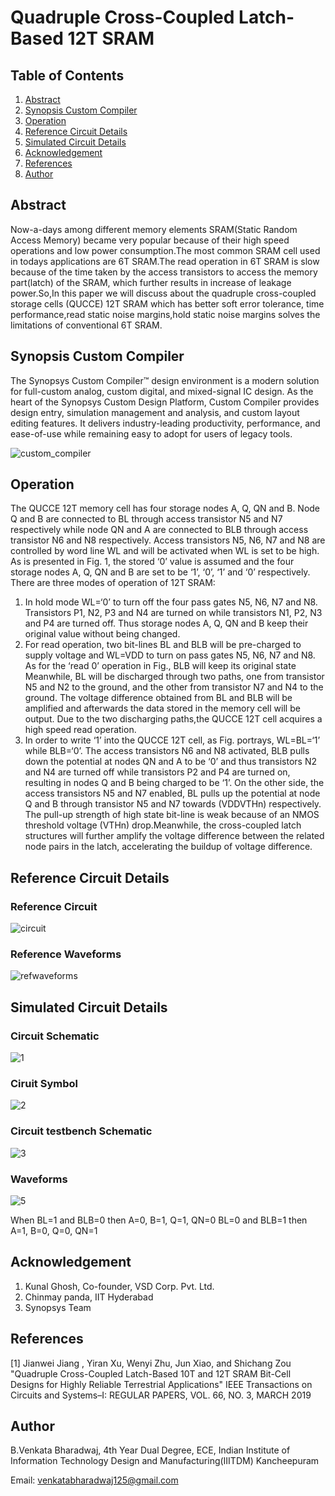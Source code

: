 # Quadruple Cross-Coupled Latch-Based 12T SRAM
## Table of Contents 
1. [Abstract](#Abstract) 
2. [Synopsis Custom Compiler](#Synopsis-Custom-Compiler)
3. [Operation](#Operation)
4. [Reference Circuit Details](#Reference-Circuit-Details)
5. [Simulated Circuit Details](#Simulated-Circuit-Details)
6. [Acknowledgement](#Acknowledgement)
7. [References](#References)
8. [Author](#Author)
## Abstract 
Now-a-days among different memory elements SRAM(Static Random Access Memory) became very popular because of their high speed operations and low power consumption.The most common SRAM cell used in todays applications are 6T SRAM.The read operation in 6T SRAM is slow because of the time taken by the access transistors to access the memory part(latch) of the SRAM, which further results in increase of leakage power.So,In this paper we will discuss about the quadruple cross-coupled storage cells (QUCCE) 12T SRAM which has better soft error tolerance, time performance,read static noise margins,hold static noise margins solves the limitations of conventional 6T SRAM.
## Synopsis Custom Compiler 
The Synopsys Custom Compiler™ design environment is a modern solution for full-custom analog, custom digital, and mixed-signal IC design. As the heart of the Synopsys Custom Design Platform, Custom Compiler provides design entry, simulation management and analysis, and custom layout editing features. It delivers industry-leading productivity, performance, and ease-of-use while remaining easy to adopt for users of legacy tools.

![custom_compiler](https://user-images.githubusercontent.com/100586116/156113543-8e429db2-809c-4439-8a1c-53f9264caeca.png)
## Operation 
The QUCCE 12T memory cell has four storage nodes A, Q, QN and B. Node Q and B are connected to BL through access transistor N5 and N7 respectively while node QN and A are connected to BLB through access transistor N6 and N8 respectively. Access transistors N5, N6, N7 and N8 are controlled by word line WL and will be activated when WL is set to be high. As is presented in Fig. 1, the stored ‘0’ value is assumed and the four storage nodes A, Q, QN and B are set to be ‘1’, ‘0’, ‘1’ and ‘0’ respectively. There are three modes of operation of 12T SRAM:
1. In hold mode WL=‘0’ to turn off the four pass gates N5, N6, N7 and N8. Transistors P1, N2, P3 and N4 are turned on while transistors N1, P2, N3 and P4 are turned off. Thus storage nodes A, Q, QN and B keep their original value without being changed.
2. For read operation, two bit-lines BL and BLB will be pre-charged to supply voltage and WL=VDD to turn on pass gates N5, N6, N7 and N8. As for the ‘read 0’ operation in
Fig., BLB will keep its original state Meanwhile, BL will be discharged through two paths, one from transistor N5 and N2 to the ground, and the other from transistor N7 and N4 to the ground. The voltage difference obtained from BL and BLB will be amplified and afterwards the data stored in the memory cell will be output. Due to the two discharging paths,the QUCCE 12T cell acquires a high speed read operation.
3. In order to write ‘1’ into the QUCCE 12T cell, as Fig. portrays, WL=BL=‘1’ while BLB=‘0’. The access transistors N6 and N8 activated, BLB pulls down the potential at nodes
QN and A to be ‘0’ and thus transistors N2 and N4 are turned off while transistors P2 and P4 are turned on, resulting in nodes Q and B being charged to be ‘1’. On the other side, the access transistors N5 and N7 enabled, BL pulls up the potential at node Q and B through transistor N5 and N7 towards (VDDVTHn) respectively. The pull-up strength of high state bit-line is weak because of an NMOS threshold voltage (VTHn) drop.Meanwhile, the cross-coupled latch structures will further amplify the voltage difference between the related node pairs in the latch, accelerating the buildup of voltage difference.
## Reference Circuit Details 
### Reference Circuit 
![circuit](https://user-images.githubusercontent.com/100586116/156113502-fd0c8583-4b9e-43d4-959c-5b694fa1b4df.PNG)
### Reference Waveforms
![refwaveforms](https://user-images.githubusercontent.com/100586116/156113559-19ffc695-f0c5-44e0-9882-3f918ed49a2b.PNG)
## Simulated Circuit Details 
### Circuit Schematic 
![1](https://user-images.githubusercontent.com/100586116/156121649-32b9f78e-4bad-4537-8d81-18224b1cbefd.PNG)
### Ciruit Symbol 
![2](https://user-images.githubusercontent.com/100586116/156121664-7988f665-3cba-445a-9e54-e9a5c176e93b.PNG)
### Circuit testbench Schematic 
![3](https://user-images.githubusercontent.com/100586116/156121666-da6c7fc7-7381-4031-a31c-6c5589a76c32.PNG)
### Waveforms 
![5](https://user-images.githubusercontent.com/100586116/156127927-f1914f6e-2afa-49fc-bb7c-a1ff5de14072.PNG)

When BL=1 and BLB=0 then A=0, B=1, Q=1, QN=0
BL=0 and BLB=1 then A=1, B=0, Q=0, QN=1
## Acknowledgement 
1. Kunal Ghosh, Co-founder, VSD Corp. Pvt. Ltd.
2. Chinmay panda, IIT Hyderabad
3. Synopsys Team 
## References 
[1] Jianwei Jiang , Yiran Xu, Wenyi Zhu, Jun Xiao, and Shichang Zou "Quadruple Cross-Coupled Latch-Based 10T and 12T SRAM Bit-Cell Designs for Highly Reliable Terrestrial Applications"
IEEE Transactions on Circuits and Systems–I: REGULAR PAPERS,
VOL. 66, NO. 3, MARCH 2019
## Author 
B.Venkata Bharadwaj, 4th Year Dual Degree, ECE, Indian Institute of Information Technology Design and Manufacturing(IIITDM) Kancheepuram

Email: venkatabharadwaj125@gmail.com
